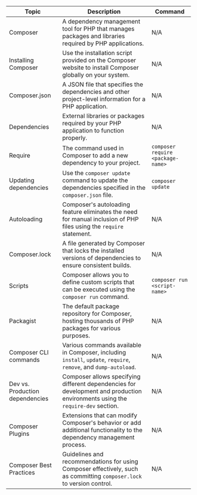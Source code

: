 | Topic                         | Description                                                                                                 | Command                                                |
|-------------------------------|-------------------------------------------------------------------------------------------------------------|--------------------------------------------------------|
| Composer                      | A dependency management tool for PHP that manages packages and libraries required by PHP applications.        | N/A                                                    |
| Installing Composer           | Use the installation script provided on the Composer website to install Composer globally on your system.    | N/A                                                    |
| Composer.json                 | A JSON file that specifies the dependencies and other project-level information for a PHP application.       | N/A                                                    |
| Dependencies                  | External libraries or packages required by your PHP application to function properly.                        | N/A                                                    |
| Require                       | The command used in Composer to add a new dependency to your project.                                        | `composer require <package-name>`                       |
| Updating dependencies         | Use the `composer update` command to update the dependencies specified in the `composer.json` file.         | `composer update`                                      |
| Autoloading                   | Composer's autoloading feature eliminates the need for manual inclusion of PHP files using the `require` statement. | N/A                                               |
| Composer.lock                 | A file generated by Composer that locks the installed versions of dependencies to ensure consistent builds.  | N/A                                                    |
| Scripts                       | Composer allows you to define custom scripts that can be executed using the `composer run` command.        | `composer run <script-name>`                           |
| Packagist                      | The default package repository for Composer, hosting thousands of PHP packages for various purposes.         | N/A                                                    |
| Composer CLI commands         | Various commands available in Composer, including `install`, `update`, `require`, `remove`, and `dump-autoload`. | N/A                                              |
| Dev vs. Production dependencies | Composer allows specifying different dependencies for development and production environments using the `require-dev` section. | N/A                                    |
| Composer Plugins              | Extensions that can modify Composer's behavior or add additional functionality to the dependency management process. | N/A                                             |
| Composer Best Practices       | Guidelines and recommendations for using Composer effectively, such as committing `composer.lock` to version control. | N/A                                             |
